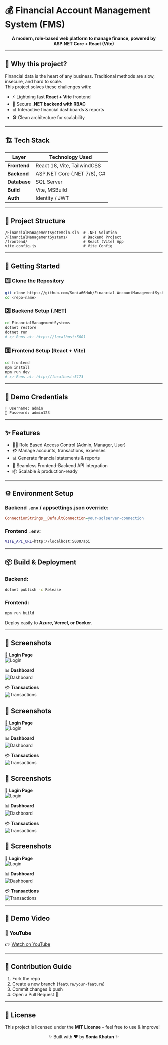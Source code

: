# 💰 Financial Account Management System (FMS)

<p align="center">
  <b>A modern, role-based web platform to manage finance, powered by <br/>ASP.NET Core + React (Vite)</b>
</p>

---

## 🌟 Why this project?
Financial data is the heart of any business. Traditional methods are slow, insecure, and hard to scale.  
This project solves these challenges with:
- ⚡ Lightning fast **React + Vite** frontend
- 🔐 Secure **.NET backend with RBAC**
- 📊 Interactive financial dashboards & reports
- 🛠️ Clean architecture for scalability

---

## 🏗️ Tech Stack

| Layer        | Technology Used             |
| ------------ | --------------------------- |
| **Frontend** | React 18, Vite, TailwindCSS |
| **Backend**  | ASP.NET Core (.NET 7/8), C# |
| **Database** | SQL Server                  |
| **Build**    | Vite, MSBuild               |
| **Auth**     | Identity / JWT              |

---

## 📂 Project Structure

```
/FinancialManagementSystemsln.sln  # .NET Solution
/FinancialManagementSystems/       # Backend Project
/frontend/                         # React (Vite) App
vite.config.js                     # Vite Config
```

---

## 🚀 Getting Started

### 1️⃣ Clone the Repository

```bash
git clone https://github.com/Sonia66Hub/Financial-AccountManagementSystem.git
cd <repo-name>
```

### 2️⃣ Backend Setup (.NET)

```bash
cd FinancialManagementSystems
dotnet restore
dotnet run
# 👉 Runs at: https://localhost:5001
```

### 3️⃣ Frontend Setup (React + Vite)

```bash
cd frontend
npm install
npm run dev
# 👉 Runs at: http://localhost:5173
```

---

## 🔑 Demo Credentials

```
👤 Username: admin
🔑 Password: admin123
```

---

## ✨ Features

- 🧑‍💼 Role Based Access Control (Admin, Manager, User)
- 💳 Manage accounts, transactions, expenses
- 📊 Generate financial statements & reports
- 🔄 Seamless Frontend-Backend API integration
- 📦 Scalable & production-ready

---

## ⚙️ Environment Setup

### Backend `.env` / appsettings.json override:

```ini
ConnectionStrings__DefaultConnection=your-sqlserver-connection
```

### Frontend `.env`:

```bash
VITE_API_URL=http://localhost:5000/api
```

---

## 📦 Build & Deployment

### Backend:

```bash
dotnet publish -c Release
```

### Frontend:

```bash
npm run build
```

Deploy easily to **Azure, Vercel, or Docker**.

---


 ## 📸 Screenshots  

🔐 **Login Page**  
![Login](https://github.com/user-attachments/assets/f3020e6c-ab97-453a-bf93-76fcf7c61213)

📊 **Dashboard**  
![Dashboard](https://github.com/user-attachments/assets/489faffe-ef40-43e8-a067-8cab5be61b86)

💳 **Transactions**  
![Transactions](https://github.com/user-attachments/assets/ec0b8420-bd89-44cf-8e3a-d78edcd42040)
## 📸 Screenshots  

🔐 **Login Page**  
![Login](https://github.com/user-attachments/assets/f3020e6c-ab97-453a-bf93-76fcf7c61213)

📊 **Dashboard**  
![Dashboard](https://github.com/user-attachments/assets/489faffe-ef40-43e8-a067-8cab5be61b86)

💳 **Transactions**  
![Transactions](https://github.com/user-attachments/assets/ec0b8420-bd89-44cf-8e3a-d78edcd42040)
## 📸 Screenshots  

🔐 **Login Page**  
![Login](https://github.com/user-attachments/assets/f3020e6c-ab97-453a-bf93-76fcf7c61213)

📊 **Dashboard**  
![Dashboard](https://github.com/user-attachments/assets/489faffe-ef40-43e8-a067-8cab5be61b86)

💳 **Transactions**  
![Transactions](https://github.com/user-attachments/assets/ec0b8420-bd89-44cf-8e3a-d78edcd42040)

## 📸 Screenshots  

🔐 **Login Page**  
![Login](https://github.com/user-attachments/assets/12e55647-3252-4070-9a2b-bb49b42dc471)

📊 **Dashboard**  
![Dashboard](https://github.com/user-attachments/assets/489faffe-ef40-43e8-a067-8cab5be61b86)

💳 **Transactions**  
![Transactions](https://github.com/user-attachments/assets/ec0b8420-bd89-44cf-8e3a-d78edcd42040)

---

## 🎥 Demo Video


### 🔹 YouTube
👉 [Watch on YouTube](https://youtu.be/hwZ-xUo3Vww)


---

## 🤝 Contribution Guide

1. Fork the repo  
2. Create a new branch (`feature/your-feature`)  
3. Commit changes & push  
4. Open a Pull Request 🎉  

---

## 📜 License

This project is licensed under the **MIT License** – feel free to use & improve!

<p align="center">✨ Built with ❤️ by <b>Sonia Khatun</b> ✨</p>
